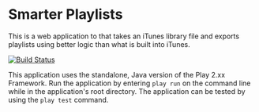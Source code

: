 Smarter Playlists
=================

This is a web application to that takes an iTunes library file and exports playlists using better logic than what is built into iTunes.

[![Build Status](https://travis-ci.org/ben010783/SmarterPlaylists.svg?branch=master)](https://travis-ci.org/ben010783/SmarterPlaylists)

This application uses the standalone, Java version of the Play 2.xx Framework.  Run the application by entering `play run` on the command line while in the application's root directory.  The application can be tested by using the `play test` command.
